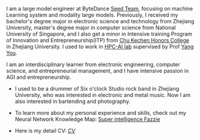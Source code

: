 I am a large model engineer at ByteDance <a href="https://team.doubao.com/en/?view_from=homepage_tab">Seed Team</a>, focusing on machine Learning system and modality large models. Previously, I received my bachelor's degree major in electronic science and technology from Zhejiang University, master's degree major in computer science from National University of Singapore, and I also get a minor in Intensive training Program of Innovation and Entrepreneurship(ITP) from <a href="http://ckc.zju.edu.cn/ckcen/">Chu Kechen Honors College</a> in Zhejiang University. I used to work in <a href="https://ai.comp.nus.edu.sg/">HPC-AI lab</a> supervised by Prof 
<a href="https://www.comp.nus.edu.sg/~youy/">Yang You</a>.

I am an interdisciplinary learner from electronic engineering, computer science, and entrepreneurial management, and I have intensive passion in AGI and entrepreneurship.

- I used to be a drummer of Six o'clock Studio rock band in Zhejiang University, who was interested in electronic and metal music. Now I am also interested in bartending and photography.

- To learn more about my personal experience and skills, check out my Neural Network Knowledge Map: <a href="../nn"><i class="bi bi-robot"></i>Super intelligence Fazzie</a>
  
- Here is my detail CV: <a href="../CV/Maqianli_CV_EN.html"><i class="bi bi-download">CV</i></a>
